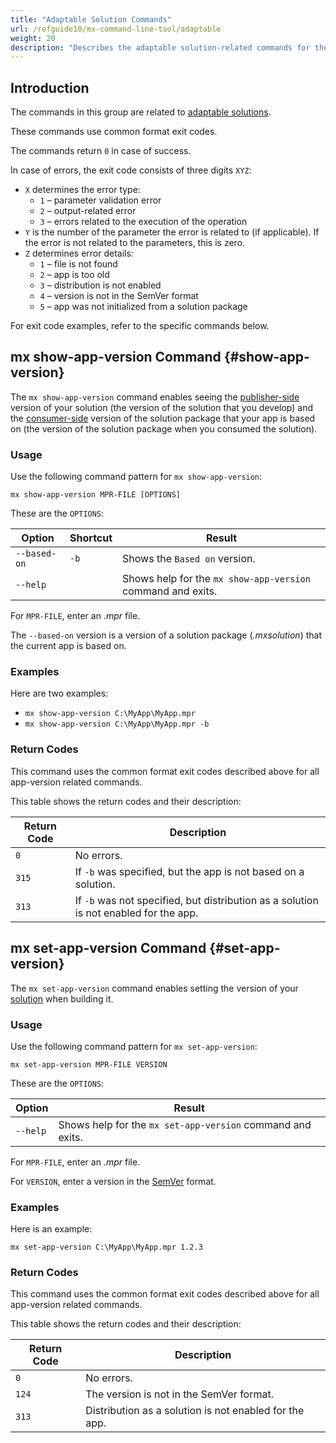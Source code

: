 ```yaml
---
title: "Adaptable Solution Commands"
url: /refguide10/mx-command-line-tool/adaptable
weight: 20
description: "Describes the adaptable solution-related commands for the mx command-line tool."
---
```


## Introduction

The commands in this group are related to [adaptable solutions](/appstore/creating-content/sol-adapt/). 

These commands use common format exit codes.

The commands return `0` in case of success.

In case of errors, the exit code consists of three digits `XYZ`:

* `X` determines the error type:
    * `1` – parameter validation error
    * `2` – output-related error
    * `3` – errors related to the execution of the operation
* `Y` is the number of the parameter the error is related to (if applicable). If the error is not related to the parameters, this is zero.
* `Z` determines error details:
    * `1` – file is not found
    * `2` – app is too old
    * `3` – distribution is not enabled
    * `4` – version is not in the SemVer format
    * `5` – app was not initialized from a solution package

For exit code examples, refer to the specific commands below.

## mx show-app-version Command {#show-app-version}

The `mx show-app-version` command enables seeing the [publisher-side](/appstore/creating-content/sol-solutions-guide/) version of your solution (the version of the solution that you develop) and the [consumer-side](/appstore/creating-content/sol-solutions-impl/) version of the solution package that your app is based on (the version of the solution package when you consumed the solution).

### Usage

Use the following command pattern for `mx show-app-version`:

`mx show-app-version MPR-FILE [OPTIONS]`

These are the `OPTIONS`:

| Option | Shortcut | Result |
| --- | --- | --- |
| `--based-on` | `-b` | Shows the `Based on` version. |
| `--help` | | Shows help for the `mx show-app-version` command and exits. |

For `MPR-FILE`, enter an *.mpr* file.

The `--based-on` version is a version of a solution package (*.mxsolution*) that the current app is based on.

### Examples

Here are two examples:

* `mx show-app-version C:\MyApp\MyApp.mpr`
* `mx show-app-version C:\MyApp\MyApp.mpr -b`

### Return Codes

This command uses the common format exit codes described above for all app-version related commands.

This table shows the return codes and their description:

| Return Code | Description |
| --- | --- |
| `0` | No errors. |
| `315` | If `-b` was specified, but the app is not based on a solution.  |
| `313` | If `-b` was not specified, but distribution as a solution is not enabled for the app. |

## mx set-app-version Command {#set-app-version}

The `mx set-app-version` command enables setting the version of your [solution](/appstore/creating-content/sol-solutions-guide/) when building it.

### Usage

Use the following command pattern for `mx set-app-version`:

`mx set-app-version MPR-FILE VERSION`

These are the `OPTIONS`:

| Option | Result |
| --- | --- |
| `--help` | Shows help for the `mx set-app-version` command and exits. |

For `MPR-FILE`, enter an *.mpr* file.

For `VERSION`, enter a version in the [SemVer](https://semver.org) format.

### Examples

Here is an example:

`mx set-app-version C:\MyApp\MyApp.mpr 1.2.3`

### Return Codes

This command uses the common format exit codes described above for all app-version related commands.

This table shows the return codes and their description:

| Return Code | Description |
| --- | --- |
| `0` | No errors. |
| `124` | The version is not in the SemVer format. |
| `313` | Distribution as a solution is not enabled for the app. |
